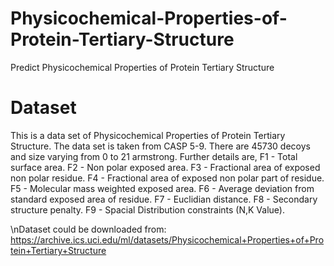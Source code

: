 # Physicochemical-Properties-of-Protein-Tertiary-Structure
Predict Physicochemical Properties of Protein Tertiary Structure
# Dataset
This is a data set of Physicochemical Properties of Protein Tertiary Structure. The data set is taken from CASP 5-9. There are 45730 decoys and size varying from 0 to 21 armstrong. Further details are, F1 - Total surface area. F2 - Non polar exposed area. F3 - Fractional area of exposed non polar residue. F4 - Fractional area of exposed non polar part of residue. F5 - Molecular mass weighted exposed area. F6 - Average deviation from standard exposed area of residue. F7 - Euclidian distance. F8 - Secondary structure penalty. F9 - Spacial Distribution constraints (N,K Value).

\nDataset could be downloaded from: https://archive.ics.uci.edu/ml/datasets/Physicochemical+Properties+of+Protein+Tertiary+Structure
